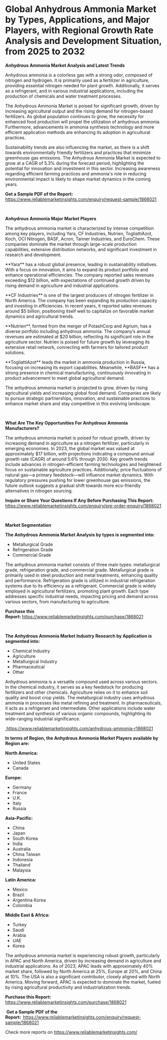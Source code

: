 <p><h1>Global Anhydrous Ammonia Market by Types, Applications, and Major Players, with Regional Growth Rate Analysis and Development Situation, from 2025 to 2032</h1></p><p><strong>Anhydrous Ammonia Market Analysis and Latest Trends</strong></p>
<p><p>Anhydrous ammonia is a colorless gas with a strong odor, composed of nitrogen and hydrogen. It is primarily used as a fertilizer in agriculture, providing essential nitrogen needed for plant growth. Additionally, it serves as a refrigerant, and in various industrial applications, including the production of chemicals and water treatment processes.</p><p>The Anhydrous Ammonia Market is poised for significant growth, driven by increasing agricultural output and the rising demand for nitrogen-based fertilizers. As global population continues to grow, the necessity for enhanced food production will propel the utilization of anhydrous ammonia. Furthermore, advancements in ammonia synthesis technology and more efficient application methods are enhancing its adoption in agricultural practices.</p><p>Sustainability trends are also influencing the market, as there is a shift towards environmentally friendly fertilizers and practices that minimize greenhouse gas emissions. The Anhydrous Ammonia Market is expected to grow at a CAGR of 5.3% during the forecast period, highlighting the potential for innovation and investment in this sector. Increasing awareness regarding efficient farming practices and ammonia's role in reducing environmental impact is likely to shape market dynamics in the coming years.</p></p>
<p><strong>Get a Sample PDF of the Report:&nbsp;</strong> <a href="https://www.reliablemarketinsights.com/enquiry/request-sample/1868021?utm_campaign=3258&utm_medium=2&utm_source=Github&utm_content=ia&utm_term=01042025&utm_id=anhydrous-ammonia">https://www.reliablemarketinsights.com/enquiry/request-sample/1868021</a></p>
<p>&nbsp;</p>
<p><strong>Anhydrous Ammonia Major Market Players</strong></p>
<p><p>The anhydrous ammonia market is characterized by intense competition among key players, including Yara, CF Industries, Nutrien, TogliattiAzot, Koch, OCI Nitrogen, BASF, Acron, Tanner Industries, and EuroChem. These companies dominate the market through large-scale production capabilities, extensive distribution networks, and significant investment in research and development.</p><p>**Yara** has a robust global presence, leading in sustainability initiatives. With a focus on innovation, it aims to expand its product portfolio and enhance operational efficiencies. The company reported sales revenues exceeding $12 billion, with expectations of continued growth driven by rising demand in agriculture and industrial applications.</p><p>**CF Industries** is one of the largest producers of nitrogen fertilizer in North America. The company has been expanding its production capacity and investing in efficiencies. In recent years, it reported sales revenues around $5 billion, positioning itself well to capitalize on favorable market dynamics and agricultural trends.</p><p>**Nutrien**, formed from the merger of PotashCorp and Agrium, has a diverse portfolio including anhydrous ammonia. The company’s annual revenues are estimated at $20 billion, reflecting its significant role in the agriculture sector. Nutrien is poised for future growth by leveraging its extensive retail network, connecting with farmers for tailored product solutions.</p><p>**TogliattiAzot** leads the market in ammonia production in Russia, focusing on increasing its export capabilities. Meanwhile, **BASF** has a strong presence in chemical manufacturing, continuously innovating in product advancement to meet global agricultural demand.</p><p>The anhydrous ammonia market is projected to grow, driven by rising agricultural yields and increasing global food demand. Companies are likely to pursue strategic partnerships, innovation, and sustainable practices to enhance market share and stay competitive in this evolving landscape.</p></p>
<p>&nbsp;</p>
<p><strong>What Are The Key Opportunities For Anhydrous Ammonia Manufacturers?</strong></p>
<p><p>The anhydrous ammonia market is poised for robust growth, driven by increasing demand in agriculture as a nitrogen fertilizer, particularly in emerging economies. In 2023, the global market was valued at approximately $17 billion, with projections indicating a compound annual growth rate (CAGR) of around 5.6% through 2030. Key growth trends include advances in nitrogen-efficient farming technologies and heightened focus on sustainable agriculture practices. Additionally, price fluctuations of natural gas—a primary feedstock—will influence market dynamics. With regulatory pressures pushing for lower greenhouse gas emissions, the future outlook suggests a gradual shift towards more eco-friendly alternatives in nitrogen sourcing.</p></p>
<p><strong>Inquire or Share Your Questions If Any Before Purchasing This Report:</strong> <a href="https://www.reliablemarketinsights.com/enquiry/pre-order-enquiry/1868021?utm_campaign=3258&utm_medium=2&utm_source=Github&utm_content=ia&utm_term=01042025&utm_id=anhydrous-ammonia">https://www.reliablemarketinsights.com/enquiry/pre-order-enquiry/1868021</a></p>
<p>&nbsp;</p>
<p><strong>Market Segmentation</strong></p>
<p><strong>The Anhydrous Ammonia Market Analysis by types is segmented into:</strong></p>
<p><ul><li>Metallurgical Grade</li><li>Refrigeration Grade</li><li>Commercial Grade</li></ul></p>
<p><p>The anhydrous ammonia market consists of three main types: metallurgical grade, refrigeration grade, and commercial grade. Metallurgical grade is primarily used in steel production and metal treatments, enhancing quality and performance. Refrigeration grade is utilized in industrial refrigeration systems due to its efficiency as a refrigerant. Commercial grade is widely employed in agricultural fertilizers, promoting plant growth. Each type addresses specific industrial needs, impacting pricing and demand across various sectors, from manufacturing to agriculture.</p></p>
<p><strong>Purchase this Report:&nbsp;</strong><a href="https://www.reliablemarketinsights.com/purchase/1868021?utm_campaign=3258&utm_medium=2&utm_source=Github&utm_content=ia&utm_term=01042025&utm_id=anhydrous-ammonia">https://www.reliablemarketinsights.com/purchase/1868021</a></p>
<p>&nbsp;</p>
<p><strong>The Anhydrous Ammonia Market Industry Research by Application is segmented into:</strong></p>
<p><ul><li>Chemical Industry</li><li>Agriculture</li><li>Metallurgical Industry</li><li>Pharmaceutical</li><li>Other</li></ul></p>
<p><p>Anhydrous ammonia is a versatile compound used across various sectors. In the chemical industry, it serves as a key feedstock for producing fertilizers and other chemicals. Agriculture relies on it to enhance soil quality and boost crop yields. The metallurgical industry uses anhydrous ammonia in processes like metal refining and treatment. In pharmaceuticals, it acts as a refrigerant and intermediate. Other applications include water treatment and synthesis of various organic compounds, highlighting its wide-ranging industrial significance.</p></p>
<p><a href="https://www.reliablemarketinsights.com/anhydrous-ammonia-r1868021?utm_campaign=3258&utm_medium=2&utm_source=Github&utm_content=ia&utm_term=01042025&utm_id=anhydrous-ammonia">&nbsp;https://www.reliablemarketinsights.com/anhydrous-ammonia-r1868021</a></p>
<p><strong>In terms of Region, the Anhydrous Ammonia Market Players available by Region are:</strong></p>
<p>
    <p> <strong> North America: </strong>
        <ul>
            <li>United States</li>
            <li>Canada</li>
        </ul>
        </p> 
    <p> <strong> Europe: </strong>
        <ul>
            <li>Germany</li>
            <li>France</li>
            <li>U.K.</li>
            <li>Italy</li>
            <li>Russia</li>
        </ul>
        </p> 
    <p> <strong> Asia-Pacific: </strong>
        <ul>
            <li>China</li>
            <li>Japan</li>
            <li>South Korea</li>
            <li>India</li>
            <li>Australia</li>
            <li>China Taiwan</li>
            <li>Indonesia</li>
            <li>Thailand</li>
            <li>Malaysia</li>
        </ul>
        </p> 
    <p> <strong> Latin America: </strong>
        <ul>
            <li>Mexico</li>
            <li>Brazil</li>
            <li>Argentina Korea</li>
            <li>Colombia</li>
        </ul>
        </p> 
    <p> <strong> Middle East & Africa: </strong>
        <ul>
            <li>Turkey</li>
            <li>Saudi</li>
            <li>Arabia</li>
            <li>UAE</li>
            <li>Korea</li>
        </ul>
    </p>
    </p>
<p><p>The anhydrous ammonia market is experiencing robust growth, particularly in APAC and North America, driven by increasing demand in agriculture and industrial applications. As of 2023, APAC leads with approximately 40% market share, followed by North America at 25%, Europe at 20%, and China at 10%. The USA is also a significant contributor, closely aligned with North America. Moving forward, APAC is expected to dominate the market, fueled by rising agricultural productivity and industrialization trends.</p></p>
<p><strong>Purchase this Report: </strong><a href="https://www.reliablemarketinsights.com/purchase/1868021?utm_campaign=3258&utm_medium=2&utm_source=Github&utm_content=ia&utm_term=01042025&utm_id=anhydrous-ammonia">https://www.reliablemarketinsights.com/purchase/1868021</a></p>
<p>&nbsp;<strong>Get a Sample PDF of the Report:&nbsp;&nbsp;</strong><a href="https://www.reliablemarketinsights.com/enquiry/request-sample/1868021?utm_campaign=3258&utm_medium=2&utm_source=Github&utm_content=ia&utm_term=01042025&utm_id=anhydrous-ammonia">https://www.reliablemarketinsights.com/enquiry/request-sample/1868021</a></p>
<p><strong></strong></p>
<p>Check more reports on <a href="https://www.reliablemarketinsights.com/?utm_campaign=3258&utm_medium=2&utm_source=Github&utm_content=ia&utm_term=01042025&utm_id=anhydrous-ammonia">https://www.reliablemarketinsights.com/</a></p>